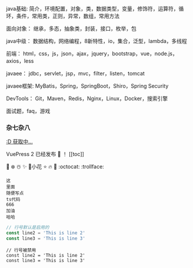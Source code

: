 
java基础: 
    简介，环境配置，对象，类，数据类型，变量，修饰符，运算符，循环，条件，常用类，正则，异常，数组，常用方法

面向对象：
    继承，多态，抽象类，封装，接口，枚举，包

java中级：
    数据结构，网络编程，8新特性，io，集合，泛型，lambda，多线程

前端：
    html，css，js，json，ajax，jquery，bootstrap，vue，node.js，axios，less

javaee：
    jdbc，servlet，jsp，mvc，filter，listen，tomcat

javaee框架: 
    MyBatis，Spring，SpringBoot，Shiro，Spring Security

DevTools：
    Git，Maven，Redis，Nginx，Linux，Docker，搜索引擎

面试题，faq，游戏




### 杂七杂八
<p id="hitokoto">
  <a href="#" id="hitokoto_text">:D 获取中...</a>
</p>



VuePress 2 已经发布 :tada: ！
[[toc]]

:rainbow: 
:snowflake:
:snowman_with_snow:
:sparkles:
:blossom:小花
:star:
:fire:
:dart:
:octocat:
:trollface:

```ts{1,6-8}
这
里面
随便写点
ts代码
666
加油
哈哈
```



```ts
// 行号默认是启用的
const line2 = 'This is line 2'
const line3 = 'This is line 3'
```

```ts:no-line-numbers
// 行号被禁用
const line2 = 'This is line 2'
const line3 = 'This is line 3'
```

